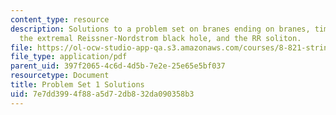 ```yaml
---
content_type: resource
description: Solutions to a problem set on branes ending on branes, timelike oscillators,
  the extremal Reissner-Nordstrom black hole, and the RR soliton.
file: https://ol-ocw-studio-app-qa.s3.amazonaws.com/courses/8-821-string-theory-fall-2008/7e7dd3994f88a5d72db832da090358b3_soln01.pdf
file_type: application/pdf
parent_uid: 397f2065-4c6d-4d5b-7e2e-25e65e5bf037
resourcetype: Document
title: Problem Set 1 Solutions
uid: 7e7dd399-4f88-a5d7-2db8-32da090358b3
---
```

